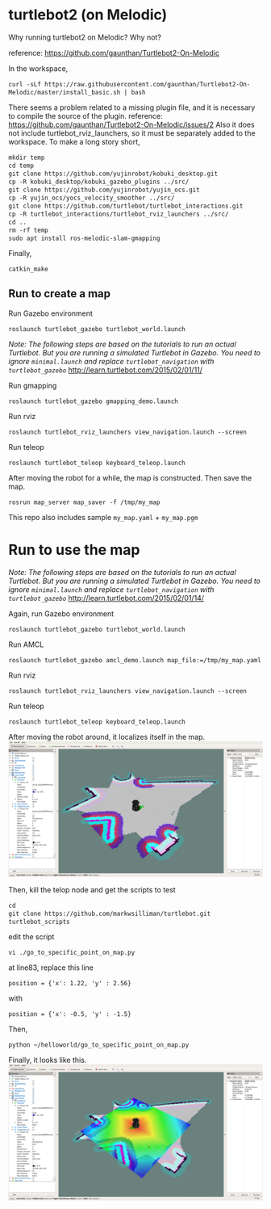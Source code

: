 # turtlebot2 (on Melodic)

Why running turtlebot2 on Melodic? Why not?

reference: https://github.com/gaunthan/Turtlebot2-On-Melodic

In the workspace,
```
curl -sLf https://raw.githubusercontent.com/gaunthan/Turtlebot2-On-Melodic/master/install_basic.sh | bash
```

There seems a problem related to a missing plugin file, and it is necessary to compile the source of the plugin.
reference: https://github.com/gaunthan/Turtlebot2-On-Melodic/issues/2
Also it does not include turtlebot_rviz_launchers, so it must be separately added to the workspace.
To make a long story short,
```
mkdir temp
cd temp
git clone https://github.com/yujinrobot/kobuki_desktop.git
cp -R kobuki_desktop/kobuki_gazebo_plugins ../src/
git clone https://github.com/yujinrobot/yujin_ocs.git
cp -R yujin_ocs/yocs_velocity_smoother ../src/
git clone https://github.com/turtlebot/turtlebot_interactions.git
cp -R turtlebot_interactions/turtlebot_rviz_launchers ../src/
cd ..
rm -rf temp
sudo apt install ros-melodic-slam-gmapping
```

Finally,
```
catkin_make
```

## Run to create a map

Run Gazebo environment
```
roslaunch turtlebot_gazebo turtlebot_world.launch
```

_Note: The following steps are based on the tutorials to run an actual Turtlebot.
But you are running a simulated Turtlebot in Gazebo. You need to ignore `minimal.launch` and replace `turtlebot_navigation` with `turtlebot_gazebo`_
http://learn.turtlebot.com/2015/02/01/11/

Run gmapping
```
roslaunch turtlebot_gazebo gmapping_demo.launch
```
Run rviz
```
roslaunch turtlebot_rviz_launchers view_navigation.launch --screen
```
Run teleop
```
roslaunch turtlebot_teleop keyboard_teleop.launch
```

After moving the robot for a while, the map is constructed. Then save the map.
```
rosrun map_server map_saver -f /tmp/my_map
```
This repo also includes sample `my_map.yaml` + `my_map.pgm`

# Run to use the map

_Note: The following steps are based on the tutorials to run an actual Turtlebot.
But you are running a simulated Turtlebot in Gazebo. You need to ignore `minimal.launch` and replace `turtlebot_navigation` with `turtlebot_gazebo`_
http://learn.turtlebot.com/2015/02/01/14/

Again, run Gazebo environment
```
roslaunch turtlebot_gazebo turtlebot_world.launch
```
Run AMCL
```
roslaunch turtlebot_gazebo amcl_demo.launch map_file:=/tmp/my_map.yaml
```
Run rviz
```
roslaunch turtlebot_rviz_launchers view_navigation.launch --screen
```
Run teleop
```
roslaunch turtlebot_teleop keyboard_teleop.launch
```
After moving the robot around, it localizes itself in the map.
![](./slam.png)

Then, kill the telop node and get the scripts to test
```
cd
git clone https://github.com/markwsilliman/turtlebot.git turtlebot_scripts
```

edit the script
```
vi ./go_to_specific_point_on_map.py
```
at line83, replace this line
```
position = {'x': 1.22, 'y' : 2.56}
```
with
```
position = {'x': -0.5, 'y' : -1.5}
```

Then,
```
python ~/helloworld/go_to_specific_point_on_map.py
```

Finally, it looks like this.
![](./slam2.png)
